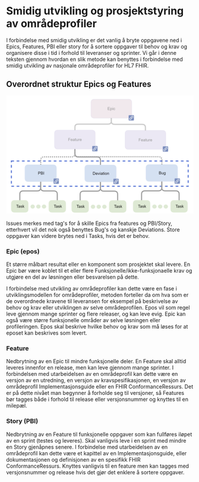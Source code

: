 # Smidig utvikling og prosjektstyring av områdeprofiler

I forbindelse med smidig utvikling er det vanlig å bryte oppgavene ned i Epics, Features, PBI eller story for å sortere oppgaver til behov og krav og organisere disse i tid i forhold til leveranser og sprinter. Vi går i denne teksten gjennom hvordan en slik metode kan benyttes i forbindelse med smidig utvikling av nasjonale områdeprofiler for HL7 FHIR.

## Overordnet struktur Epics og Features

![Epics og features](../images/epic-feature-pbi-deviation-bug.png)

Issues merkes med tag's for å skille Epics fra features og PBI/Story, etterhvert vil det nok også benyttes Bug's og kanskje Deviations. Store oppgaver kan videre brytes ned i Tasks, hvis det er behov.

### Epic (epos)

Et større målbart resultat eller en komponent som prosjektet skal levere. En Epic bør være koblet til et eller flere Funksjonelle/ikke-funksjonaelle krav og utgjøre en del av løsningen eller besvarelsen på dette.

I forbindelse med utvikling av områdeprofiler kan dette være en fase i utviklingsmodellen for områdeprofiler, metoden forteller da om hva som er de overordnede kravene til leveransen for eksempel på beskrivelse av behov og krav eller utviklingen av selve områdeprofilen. Epos vil som regel leve gjennom mange sprinter og flere releaser, og kan leve evig. Epic kan også være større funksjonelle områder av selve løsningen eller profileringen. Epos skal beskrive hvilke behov og krav som må løses for at eposet kan beskrives som levert.

### Feature

Nedbrytning av en Epic til mindre funksjonelle deler. En Feature skal alltid leveres innenfor en release, men kan leve gjennom mange sprinter. I forbindelsen med utarbeidelsen av en områdeprofil kan dette være en versjon av en utredning, en versjon av kravspesifikasjonen, en versjon av områdeprofil Implementasjonsguide eller en FHIR ConformanceRessurs. Det er på dette nivået man begynner å forholde seg til versjoner, så Features bør tagges både i forhold til release eller versjonsnummer og knyttes til en milepæl.

### Story (PBI)

Nedbrytning av en Feature til funksjonelle oppgaver som kan fullføres iløpet av en sprint (testes og leveres). Skal vanligvis leve i en sprint med mindre en Story gjenåpnes senere. I forbindelse med utarbeidelsen av en områdeprofil kan dette være et kapittel av en Implementasjonsguide, eller dokumentasjonen og definisjonen av en spesifikk FHIR ConformanceRessurs. Knyttes vanligvis til en feature men kan tagges med versjonsnummer og release hvis det gjør det enklere å sortere oppgaver.
